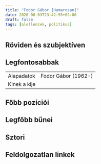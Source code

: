 ```yaml
---
title: "Fodor Gábor [Hamarosan]"
date: 2020-08-03T23:42:55+02:00
draft: false
tags: [alellenzek, politikus]
---
```


## Röviden és szubjektíven

## Legfontosabbak

|                           |                                                                    |
| :---                      | :----                                                              |
| Alapadatok                | Fodor Gábor (1962-)                                                |
| Kinek a kije              |                                                                    |

## Főbb pozíciói


## Legfőbb bűnei

## Sztori

## Feldolgozatlan linkek
